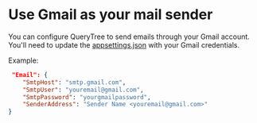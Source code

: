 # Use Gmail as your mail sender

You can configure QueryTree to send emails through your Gmail account. You'll need to update the [appsettings.json](Web/appsettings.json)
with your Gmail credentials.

Example:

```json
 "Email": {
    "SmtpHost": "smtp.gmail.com",
    "SmtpUser": "youremail@gmail.com",
    "SmtpPassword": "yourgmailpassword",
    "SenderAddress": "Sender Name <youremail@gmail.com>"
}
```

